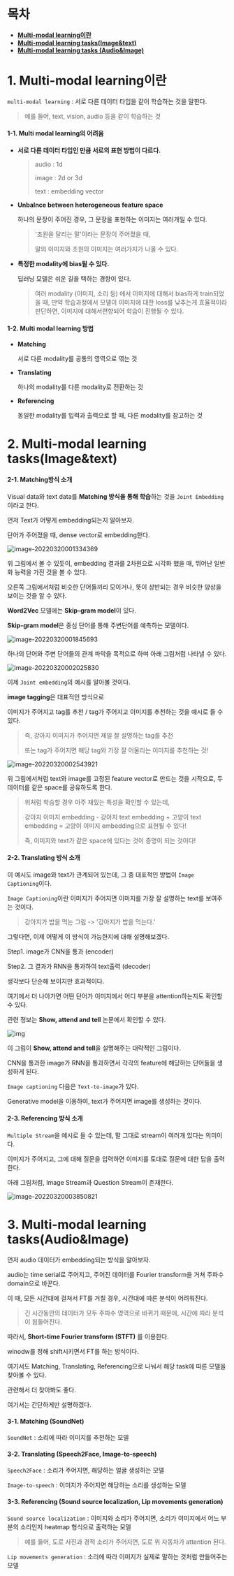 # 목차

- [**Multi-modal learning이란**](#1-multi-modal-learning이란)
- [**Multi-modal learning tasks(Image&text)**](#2-multi-modal-learning-tasks-image-text-)
- [**Multi-modal learning tasks (Audio&Image)**](#3-multi-modal-learning-tasks-audio-image-)

# 1. Multi-modal learning이란

`multi-modal learning` : 서로 다른 데이터 타입을 같이 학습하는 것을 말한다. 

> 예를 들어, text, vision, audio 등을 같이 학습하는 것

#### 1-1. Multi modal learning의 어려움

- **서로 다른 데이터 타입인 만큼 서로의 표현 방법이 다르다.**

  >  audio : 1d
  >
  > image : 2d or 3d
  >
  > text : embedding vector

- **Unbalnce between heterogeneous feature space**

  하나의 문장이 주어진 경우, 그 문장을 표현하는 이미지는 여러개일 수 있다. 

  > '초원을 달리는 말'이라는 문장이 주어졌을 때,
  >
  > 말의 이미지와 초원의 이미지는 여러가지가 나올 수 있다. 

- **특정한 modality에 bias될 수 있다.**

  딥러닝 모델은 쉬운 길을 택하는 경향이 있다. 

  > 여러 modality (이미지, 소리 등) 에서 이미지에 대해서 bias하게 train되었을 때, 만약 학습과정에서 모델이 이미지에 대한 loss를 낮추는게 효율적이라 판단하면, 이미지에 대해서편향되어 학습이 진행될 수 있다. 

#### 1-2. Multi modal learning 방법

- **Matching**

  서로 다른 modality를 공통의 영역으로 엮는 것

- **Translating**

  하나의 modality를 다른 modality로 전환하는 것

- **Referencing**

  동일한 modality를 입력과 출력으로 할 때, 다른 modality를 참고하는 것

# 2. Multi-modal learning tasks(Image&text)

#### 2-1. Matching방식 소개

Visual data와 text data를 **Matching 방식을 통해 학습**하는 것을 `Joint Embedding`이라고 한다.

먼저 Text가 어떻게 embedding되는지 알아보자.  

단어가 주어졌을 때, dense vector로 embedding한다.

![image-20220320001334369](C:\Users\Administrator1\AppData\Roaming\Typora\typora-user-images\image-20220320001334369.png)

위 그림에서 볼 수 있듯이, embedding 결과를 2차원으로 시각화 했을 때, 뛰어난 일반화 능력을 가진 것을 볼 수 있다. 

오른쪽 그림에서처럼 비슷한 단어들끼리 모이거나, 뜻이 상반되는 경우 비슷한 양상을 보이는 것을 알 수 있다. 

**Word2Vec** 모델에는 **Skip-gram model**이 있다. 

**Skip-gram model**은 중심 단어를 통해 주변단어를 예측하는 모델이다. 

![image-20220320001845693](C:\Users\Administrator1\AppData\Roaming\Typora\typora-user-images\image-20220320001845693.png)

하나의 단어와 주변 단어들의 관계 파악을 목적으로 하며 아래 그림처럼 나타낼 수 있다. 

![image-20220320002025830](C:\Users\Administrator1\AppData\Roaming\Typora\typora-user-images\image-20220320002025830.png)



이제 `Joint embedding`의 예시를 알아볼 것이다. 

**image tagging**은 대표적인 방식으로

이미지가 주어지고 tag를 추천 / tag가 주어지고 이미지를 추천하는 것을 예시로 들 수 있다. 

> 즉, 강아지 이미지가 주어지면 제일 잘 설명하는 tag를 추천
>
> 또는 tag가 주어지면 해당 tag와 가장 잘 어울리는 이미지를 추천하는 것!

![image-20220320002543921](C:\Users\Administrator1\AppData\Roaming\Typora\typora-user-images\image-20220320002543921.png)

위 그림에서처럼 text와 image를 고정된 feature vector로 만드는 것을 시작으로, 두 데이터를 같은 space를 공유하도록 한다. 

> 위처럼 학습할 경우 아주 재밌는 특성을 확인할 수 있는데,
>
> 강아지 이미지 embedding - 강아지 text embedding + 고양이 text embedding = 고양이 이미지 embedding으로 표현될 수 있다!
>
> 즉, 이미지와 text가 같은 space에 있다는 것이 증명이 되는 것이다! 



#### 2-2. Translating 방식 소개

이 예시도 image와 text가 관계되어 있는데, 그 중 대표적인 방법이 `Image Captioning`이다.

`Image Captioning`이란 이미지가 주어지면 이미지를 가장 잘 설명하는 text를 보여주는 것이다. 

> 강아지가 밥을 먹는 그림 -> '강아지가 밥을 먹는다.'

그렇다면, 이제 어떻게 이 방식이 가능한지에 대해 설명해보겠다.

Step1. image가 CNN을 통과 (encoder)

Step2. 그 결과가 RNN을 통과하여 text출력 (decoder)

생각보다 단순해 보이지만 효과적이다. 

여기에서 더 나아가면 어떤 단어가 이미지에서 어디 부분을 attention하는지도 확인할 수 있다. 

관련 정보는 **Show, attend and tell** 논문에서 확인할 수 있다. 

![img](https://miro.medium.com/max/720/0*bbvw5z9V83UmGnsS.jpg)

이 그림이 **Show, attend and tell**을 설명해주는 대략적인 그림이다. 

CNN을 통과한 image가 RNN을 통과하면서 각각의 feature에 해당하는 단어들을 생성하게 된다. 

`Image captioning` 다음은 `Text-to-image`가 있다. 

Generative model을 이용하여, text가 주어지면 image를 생성하는 것이다. 



#### 2-3. Referencing 방식 소개

`Multiple Stream`을 예시로 들 수 있는데, 말 그대로 stream이 여러개 있다는 의미이다. 

이미지가 주어지고, 그에 대해 질문을 입력하면 이미지를 토대로 질문에 대한 답을 출력한다. 

아래 그림처럼, Image Stream과 Question Stream이 존재한다. 

![image-20220320003850821](C:\Users\Administrator1\AppData\Roaming\Typora\typora-user-images\image-20220320003850821.png)



# 3. Multi-modal learning tasks(Audio&Image)

먼저 audio 데이터가 embedding되는 방식을 알아보자. 

audio는 time serial로 주어지고, 주어진 데이터를 Fourier transform을 거쳐 주파수 domain으로 바꾼다.

이 때, 모든 시간대에 걸쳐서 FT를 거칠 경우, 시간대에 따른 분석이 어려워진다.

> 긴 시간동안의 데이터가 모두 주파수 영역으로 바뀌기 때문에, 시간에 따라 분석이 힘들어진다.

따라서, **Short-time Fourier transform (STFT)** 를 이용한다. 

winodw를 정해 shift시키면서 FT를 하는 방식이다. 

여기서도 Matching, Translating, Referencing으로 나눠서 해당 task에 따른 모델을 찾아볼 수 있다. 

관련해서 더 찾아봐도 좋다. 

여기서는 간단하게만 설명하겠다. 

#### 3-1. Matching (SoundNet)

`SoundNet` : 소리에 따라 이미지를 추천하는 모델

#### 3-2. Translating (Speech2Face, Image-to-speech)

`Speech2Face` : 소리가 주어지면, 해당하는 얼굴 생성하는 모델

`Image-to-speech` : 이미지가 주어지면 해당하는 소리를 생성하는 모델

#### 3-3. Referencing (Sound source localization, Lip movements generation)

`Sound source localization` : 이미지와 소리가 주어지면, 소리가 이미지에서 어느 부분의 소리인지 heatmap 형식으로 출력하는 모델

> 예를 들어, 도로 사진과 경적 소리가 주어지면, 도로 위 자동차가 attention 된다. 

`Lip movements generation` : 소리에 따라 이미지가 실제로 말하는 것처럼 만들어주는 모델
